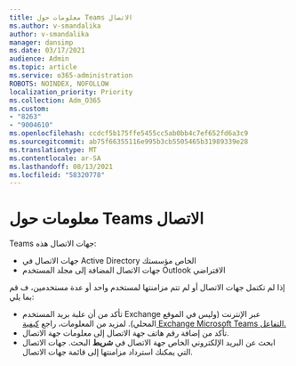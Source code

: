 ```yaml
---
title: معلومات حول Teams الاتصال
ms.author: v-smandalika
author: v-smandalika
manager: dansimp
ms.date: 03/17/2021
audience: Admin
ms.topic: article
ms.service: o365-administration
ROBOTS: NOINDEX, NOFOLLOW
localization_priority: Priority
ms.collection: Adm_O365
ms.custom:
- "8263"
- "9004610"
ms.openlocfilehash: ccdcf5b175ffe5455cc5ab0bb4c7ef652fd6a3c9
ms.sourcegitcommit: ab75f66355116e995b3cb5505465b31989339e28
ms.translationtype: MT
ms.contentlocale: ar-SA
ms.lasthandoff: 08/13/2021
ms.locfileid: "58320778"
---
```

# <a name="information-about-teams-contacts"></a>معلومات حول Teams الاتصال

Teams جهات الاتصال هذه:

- جهات الاتصال في Active Directory الخاص مؤسستك
- جهات الاتصال المضافة إلى مجلد المستخدم Outlook الافتراضي

إذا لم تكتمل جهات الاتصال أو لم تتم مزامنتها لمستخدم واحد أو عدة مستخدمين، ف قم بما يلي:

- تأكد من أن علبة بريد المستخدم Exchange عبر الإنترنت (وليس في الموقع المحلي). لمزيد من المعلومات، راجع [كيفية Exchange Microsoft Teams التفاعل.](https://docs.microsoft.com/microsoftteams/exchange-teams-interact)
- تأكد من إضافة رقم هاتف جهة الاتصال إلى معلومات جهة الاتصال.
- ابحث عن البريد الإلكتروني الخاص جهة الاتصال في **شريط** البحث. جهات الاتصال التي يمكنك استرداد مزامنتها إلى قائمة جهات الاتصال.


